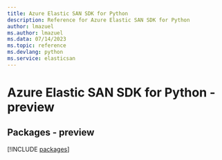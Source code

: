 ```yaml
---
title: Azure Elastic SAN SDK for Python
description: Reference for Azure Elastic SAN SDK for Python
author: lmazuel
ms.author: lmazuel
ms.data: 07/14/2023
ms.topic: reference
ms.devlang: python
ms.service: elasticsan
---
```

# Azure Elastic SAN SDK for Python - preview
## Packages - preview
[!INCLUDE [packages](elastic-san-index.md)]
